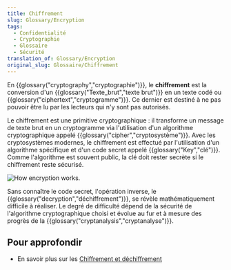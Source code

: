 ```yaml
---
title: Chiffrement
slug: Glossary/Encryption
tags:
  - Confidentialité
  - Cryptographie
  - Glossaire
  - Sécurité
translation_of: Glossary/Encryption
original_slug: Glossaire/Chiffrement
---
```

En {{glossary("cryptography","cryptographie")}}, le **chiffrement** est la conversion d'un {{glossary("Texte_brut","texte brut")}} en un texte codé ou {{glossary("ciphertext","cryptogramme")}}. Ce dernier est destiné à ne pas pouvoir être lu par les lecteurs qui n'y sont pas autorisés.

Le chiffrement est une primitive cryptographique : il transforme un message de texte brut en un cryptogramme via l'utilisation d'un algorithme cryptographique appelé {{glossary("cipher","cryptosystème")}}. Avec les cryptosystèmes modernes, le chiffrement est effectué par l'utilisation d'un algorithme spécifique et d'un code secret appelé {{glossary("Key","clé")}}. Comme l'algorithme est souvent public, la clé doit rester secrète si le chiffrement reste sécurisé.

![How encryption works.](encryption.png)

Sans connaître le code secret, l'opération inverse, le {{glossary("decryption","déchiffrement")}}, se révèle mathématiquement difficile à réaliser. Le degré de difficulté dépend de la sécurité de l'algorithme cryptographique choisi et évolue au fur et à mesure des progrès de la {{glossary("cryptanalysis","cryptanalyse")}}.

## Pour approfondir

- En savoir plus sur les [Chiffrement et déchiffrement](/fr/docs/Archive/Security/Encryption_and_Decryption)
